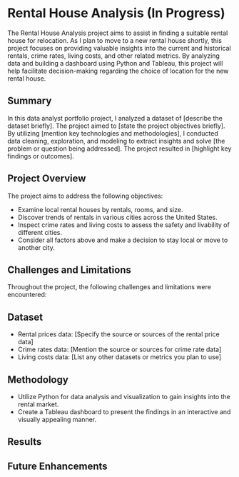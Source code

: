 # Rental House Analysis (In Progress)

The Rental House Analysis project aims to assist in finding a suitable rental house for relocation. As I plan to move to a new rental house shortly, this project focuses on providing valuable insights into the current and historical rentals, crime rates, living costs, and other related metrics. By analyzing data and building a dashboard using Python and Tableau, this project will help facilitate decision-making regarding the choice of location for the new rental house.


## Summary

In this data analyst portfolio project, I analyzed a dataset of [describe the dataset briefly]. The project aimed to [state the project objectives briefly]. By utilizing [mention key technologies and methodologies], I conducted data cleaning, exploration, and modeling to extract insights and solve [the problem or question being addressed]. The project resulted in [highlight key findings or outcomes].


## Project Overview

The project aims to address the following objectives:
- Examine local rental houses by rentals, rooms, and size.
- Discover trends of rentals in various cities across the United States.
- Inspect crime rates and living costs to assess the safety and livability of different cities.
- Consider all factors above and make a decision to stay local or move to another city.


## Challenges and Limitations

Throughout the project, the following challenges and limitations were encountered:


## Dataset

- Rental prices data: [Specify the source or sources of the rental price data]
- Crime rates data: [Mention the source or sources for crime rate data]
- Living costs data: [List any other datasets or metrics you plan to use]


## Methodology

- Utilize Python for data analysis and visualization to gain insights into the rental market.
- Create a Tableau dashboard to present the findings in an interactive and visually appealing manner.


## Results


## Future Enhancements

